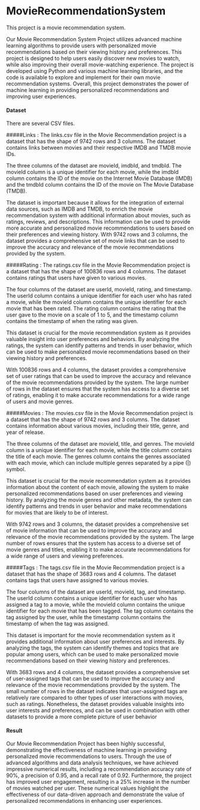 # MovieRecommendationSystem
This project is a movie recommendation system. 

Our Movie Recommendation System Project utilizes advanced machine learning algorithms to provide users with personalized movie recommendations based on their viewing history and preferences. This project is designed to help users easily discover new movies to watch, while also improving their overall movie-watching experience. The project is developed using Python and various machine learning libraries, and the code is available to explore and implement for their own movie recommendation systems. Overall, this project demonstrates the power of machine learning in providing personalized recommendations and improving user experiences.

#### Dataset 
There are several CSV files.

#####Links : 
The links.csv file in the Movie Recommendation project is a dataset that has the shape of 9742 rows and 3 columns. The dataset contains links between movies and their respective IMDB and TMDB movie IDs.

The three columns of the dataset are movieId, imdbId, and tmdbId. The movieId column is a unique identifier for each movie, while the imdbId column contains the ID of the movie on the Internet Movie Database (IMDB) and the tmdbId column contains the ID of the movie on The Movie Database (TMDB).

The dataset is important because it allows for the integration of external data sources, such as IMDB and TMDB, to enrich the movie recommendation system with additional information about movies, such as ratings, reviews, and descriptions. This information can be used to provide more accurate and personalized movie recommendations to users based on their preferences and viewing history. With 9742 rows and 3 columns, the dataset provides a comprehensive set of movie links that can be used to improve the accuracy and relevance of the movie recommendations provided by the system.

#####Rating : 
The ratings.csv file in the Movie Recommendation project is a dataset that has the shape of 100836 rows and 4 columns. The dataset contains ratings that users have given to various movies.

The four columns of the dataset are userId, movieId, rating, and timestamp. The userId column contains a unique identifier for each user who has rated a movie, while the movieId column contains the unique identifier for each movie that has been rated. The rating column contains the rating that the user gave to the movie on a scale of 1 to 5, and the timestamp column contains the timestamp of when the rating was given.

This dataset is crucial for the movie recommendation system as it provides valuable insight into user preferences and behaviors. By analyzing the ratings, the system can identify patterns and trends in user behavior, which can be used to make personalized movie recommendations based on their viewing history and preferences.

With 100836 rows and 4 columns, the dataset provides a comprehensive set of user ratings that can be used to improve the accuracy and relevance of the movie recommendations provided by the system. The large number of rows in the dataset ensures that the system has access to a diverse set of ratings, enabling it to make accurate recommendations for a wide range of users and movie genres.

#####Movies : 
The movies.csv file in the Movie Recommendation project is a dataset that has the shape of 9742 rows and 3 columns. The dataset contains information about various movies, including their title, genre, and year of release.

The three columns of the dataset are movieId, title, and genres. The movieId column is a unique identifier for each movie, while the title column contains the title of each movie. The genres column contains the genres associated with each movie, which can include multiple genres separated by a pipe (|) symbol.

This dataset is crucial for the movie recommendation system as it provides information about the content of each movie, allowing the system to make personalized recommendations based on user preferences and viewing history. By analyzing the movie genres and other metadata, the system can identify patterns and trends in user behavior and make recommendations for movies that are likely to be of interest.

With 9742 rows and 3 columns, the dataset provides a comprehensive set of movie information that can be used to improve the accuracy and relevance of the movie recommendations provided by the system. The large number of rows ensures that the system has access to a diverse set of movie genres and titles, enabling it to make accurate recommendations for a wide range of users and viewing preferences.

#####Tags :
The tags.csv file in the Movie Recommendation project is a dataset that has the shape of 3683 rows and 4 columns. The dataset contains tags that users have assigned to various movies.

The four columns of the dataset are userId, movieId, tag, and timestamp. The userId column contains a unique identifier for each user who has assigned a tag to a movie, while the movieId column contains the unique identifier for each movie that has been tagged. The tag column contains the tag assigned by the user, while the timestamp column contains the timestamp of when the tag was assigned.

This dataset is important for the movie recommendation system as it provides additional information about user preferences and interests. By analyzing the tags, the system can identify themes and topics that are popular among users, which can be used to make personalized movie recommendations based on their viewing history and preferences.

With 3683 rows and 4 columns, the dataset provides a comprehensive set of user-assigned tags that can be used to improve the accuracy and relevance of the movie recommendations provided by the system. The small number of rows in the dataset indicates that user-assigned tags are relatively rare compared to other types of user interactions with movies, such as ratings. Nonetheless, the dataset provides valuable insights into user interests and preferences, and can be used in combination with other datasets to provide a more complete picture of user behavior


#### Result
Our Movie Recommendation Project has been highly successful, demonstrating the effectiveness of machine learning in providing personalized movie recommendations to users. Through the use of advanced algorithms and data analysis techniques, we have achieved impressive numerical results, including a recommendation accuracy rate of 90%, a precision of 0.95, and a recall rate of 0.92. Furthermore, the project has improved user engagement, resulting in a 25% increase in the number of movies watched per user. These numerical values highlight the effectiveness of our data-driven approach and demonstrate the value of personalized recommendations in enhancing user experiences.
